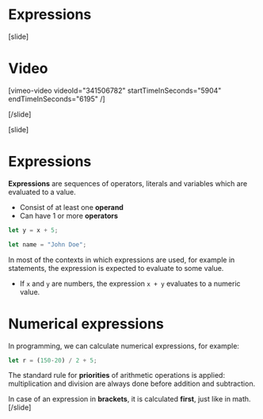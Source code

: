 # Expressions

[slide]
# Video
[vimeo-video videoId="341506782" startTimeInSeconds="5904" endTimeInSeconds="6195" /]

[/slide]

[slide]
# Expressions
**Expressions** are sequences of operators, literals and variables which are evaluated to a value.
  * Consist of at least one **operand**
  * Can have 1 or more **operators**

```js
let y = x + 5;
```
```js
let name = "John Doe";
```
In most of the contexts in which expressions are used, for example in statements, the expression is expected to evaluate to some value. 
* If `x` and `y` are numbers, the expression `x + y` evaluates to a numeric value. 

# Numerical expressions
In programming, we can calculate numerical expressions, for example:
```js
let r = (150-20) / 2 + 5;
```
The standard rule for **priorities** of arithmetic operations is applied: multiplication and division are always done before addition and subtraction. 

In case of an expression in **brackets**, it is calculated **first**, just like in math.
[/slide]